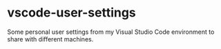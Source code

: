 # vscode-user-settings
Some personal user settings from my Visual Studio Code environment to share with different machines.
